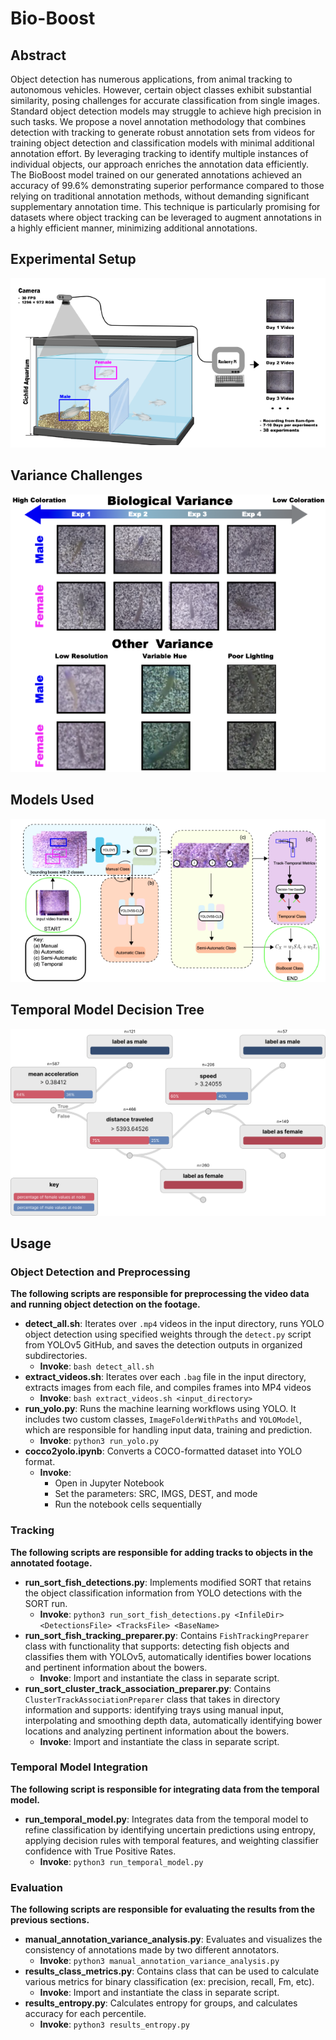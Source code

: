 # Bio-Boost

## Abstract
Object detection has numerous applications, from animal tracking to autonomous vehicles. However, certain object classes exhibit substantial similarity, posing challenges for accurate classification from single images. Standard object detection models may struggle to achieve high precision in such tasks. We propose a novel annotation methodology that combines detection with tracking to generate robust annotation sets from videos for training object detection and classification models with minimal additional annotation effort. By leveraging tracking to identify multiple instances of individual objects, our approach enriches the annotation data efficiently. The BioBoost model trained on our generated annotations achieved an accuracy of 99.6% demonstrating superior performance compared to those relying on traditional annotation methods, without demanding significant supplementary annotation time. This technique is particularly promising for datasets where object tracking can be leveraged to augment annotations in a highly efficient manner, minimizing additional annotations. 

## Experimental Setup
![](https://github.com/Human-Augment-Analytics/Bio-Boost/blob/main/imgs/setup.PNG)

## Variance Challenges
![](https://github.com/Human-Augment-Analytics/Bio-Boost/blob/main/imgs/variance.PNG)

## Models Used
![](https://github.com/Human-Augment-Analytics/Bio-Boost/blob/main/imgs/models.PNG)

## Temporal Model Decision Tree
![](https://github.com/Human-Augment-Analytics/Bio-Boost/blob/main/imgs/tree_viz_1.PNG)

## Usage
### Object Detection and Preprocessing
**The following scripts are responsible for preprocessing the video data and running object detection on the footage.**  
- **detect_all.sh**: Iterates over `.mp4` videos in the input directory, runs YOLO object detection using specified weights through the `detect.py` script from YOLOv5 GitHub, and saves the detection outputs in organized subdirectories.
  - **Invoke**: `bash detect_all.sh`
- **extract_videos.sh**: Iterates over each `.bag` file in the input directory, extracts images from each file, and compiles frames into MP4 videos 
  - **Invoke**: `bash extract_videos.sh <input_directory>`
- **run_yolo.py**: Runs the machine learning workflows using YOLO. It includes two custom classes, `ImageFolderWithPaths` and `YOLOModel`, which are responsible for handling input data, training and prediction.
    - **Invoke**: `python3 run_yolo.py`
- **cocco2yolo.ipynb**: Converts a COCO-formatted dataset into YOLO format.
    - **Invoke**: 
        - Open in Jupyter Notebook
        - Set the parameters: SRC, IMGS, DEST, and mode
        - Run the notebook cells sequentially 

### Tracking 
**The following scripts are responsible for adding tracks to objects in the annotated footage.**  
- **run_sort_fish_detections.py**: Implements modified SORT that retains the object classification information from YOLO detections with the SORT run.
    - **Invoke**: `python3 run_sort_fish_detections.py <InfileDir> <DetectionsFile> <TracksFile> <BaseName>`
- **run_sort_fish_tracking_preparer.py**: Contains `FishTrackingPreparer` class with functionality that supports: detecting fish objects and classifies them with YOLOv5, automatically identifies bower locations and pertinent information about the bowers.
    - **Invoke**: Import and instantiate the class in separate script.
- **run_sort_cluster_track_association_preparer.py**: Contains `ClusterTrackAssociationPreparer` class that takes in directory information and supports: identifying trays using manual input, interpolating and smoothing depth data, automatically identifying bower locations and analyzing pertinent information about the bowers. 
    - **Invoke**: Import and instantiate the class in separate script.

### Temporal Model Integration
**The following script is responsible for integrating data from the temporal model.**
- **run_temporal_model.py**: Integrates data from the temporal model to refine classification by identifying uncertain predictions using entropy, applying decision rules with temporal features, and weighting classifier confidence with True Positive Rates.
    - **Invoke**: `python3 run_temporal_model.py`

### Evaluation
**The following scripts are responsible for evaluating the results from the previous sections.**
- **manual_annotation_variance_analysis.py**: Evaluates and visualizes the consistency of annotations made by two different annotators. 
    - **Invoke**: `python3 manual_annotation_variance_analysis.py`
- **results_class_metrics.py**: Contains class that can be used to calculate various metrics for binary classification (ex: precision, recall, Fm, etc).
    - **Invoke**: Import and instantiate the class in separate script.
- **results_entropy.py**: Calculates entropy for groups, and calculates accuracy for each percentile. 
    - **Invoke**: `python3 results_entropy.py`

